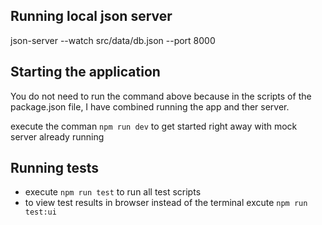 ## Running local json server
json-server --watch src/data/db.json --port 8000 

## Starting the application
You do not need to run the command above because in the scripts of the package.json file, I have combined running the app and ther server.

execute the comman `npm run dev` to get started right away with mock server already running

## Running tests

- execute `npm run test` to run all test scripts
- to view test results in browser instead of the terminal excute `npm run test:ui`

